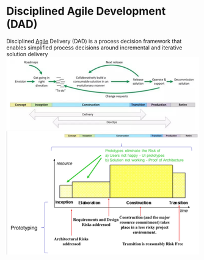 # Disciplined Agile Development (DAD)
Disciplined [Agile](Agile.md) Delivery (DAD) is a process decision framework that enables simplified process decisions around incremental and iterative solution delivery
![](Images/DAD.png)
![](Images/Unified_Process.png)
